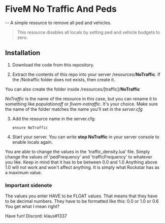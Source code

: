 # FiveM No Traffic And Peds
--
A simple resource to remove all ped and vehicles.
>This resource disables all locals by setting ped and vehicle budgets to zero.

## Installation

1. Download the code from this repository.

2. Extract the contents of this repo into your server /resources/**NoTraffic**. If the /Notraffic folder does not exists, then create it.

You can also create the folder inside /resources/[traffic]/**NoTraffic**

*NoTraffic* is the name of the resource in this case, but you can rename it to something like *populationoff* or *fivem-notraffic*. It's your choice. Make sure the name of the folder matches the name you'll set in the *server.cfg*

3. Add the resource name in the server.cfg: 

    `
    ensure NoTraffic
    `
4. Start your server. You can write **stop NoTraffic** in your server console to enable locals again.


You are able to change the values in the 'traffic_density.lua' file. Simply change the values of 'pedFrequency' and 'trafficFrequency' to whatever you like. Keep in mind that it has to be between 0.0 and 1.0 Anything above 1.0 will not work and won't affect anything. It is simply what Rockstar has as a maximum value.

### Important sidenote
The values you enter HAVE to be FLOAT values. That means that they have to be decimal numbers. They have to be formatted like this: 0.0 or 1.0 or 0.6 You get what I mean right?

Have fun!
Discord: klaus#1337
